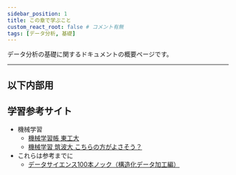 ```yaml
---
sidebar_position: 1
title: この章で学ぶこと
custom_react_root: false # コメント有無
tags: [データ分析, 基礎]
---
```


データ分析の基礎に関するドキュメントの概要ページです。



---

## 以下内部用

## 学習参考サイト

- 機械学習
  - [機械学習帳 東工大](https://chokkan.github.io/mlnote/)
  - [機械学習 筑波大 こちらの方がよさそう？](https://ocw.tsukuba.ac.jp/course/systeminformation/machine_learning/)
- これらは参考までに
  - [データサイエンス100本ノック（構造化データ加工編）](https://github.com/The-Japan-DataScientist-Society/100knocks-preprocess)
